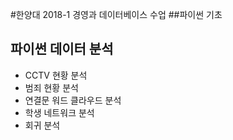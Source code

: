 #한양대 2018-1 경영과 데이터베이스 수업
##파이썬 기초
## 파이썬 데이터 분석
- CCTV 현황 분석
- 범죄 현황 분석
- 연결문 워드 클라우드 분석
- 학생 네트워크 분석
- 회귀 분석
